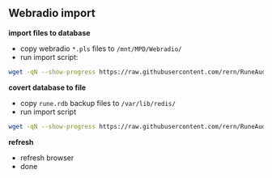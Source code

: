Webradio import
---

**import files to database**
- copy webradio  `*.pls` files to `/mnt/MPD/Webradio/`  
- run import script:
```sh
wget -qN --show-progress https://raw.githubusercontent.com/rern/RuneAudio/master/webradio/webradiodb.sh; chmod +x webradiodb.sh; ./webradiodb.sh
```

**covert database to file**
- copy `rune.rdb` backup files to `/var/lib/redis/`  
- run import script
```sh
wget -qN --show-progress https://raw.githubusercontent.com/rern/RuneAudio/master/webradio/webradiofile.sh; chmod +x webradiofile.sh; ./webradiofile.sh
```

**refresh**
- refresh browser
- done
